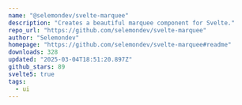 ```yaml
---
name: "@selemondev/svelte-marquee"
description: "Creates a beautiful marquee component for Svelte."
repo_url: "https://github.com/selemondev/svelte-marquee"
author: "Selemondev"
homepage: "https://github.com/selemondev/svelte-marquee#readme"
downloads: 328
updated: "2025-03-04T18:51:20.897Z"
github_stars: 89
svelte5: true
tags: 
  - ui
---
```


